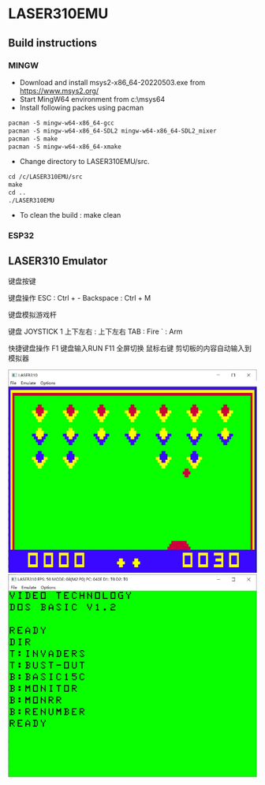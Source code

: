 # LASER310EMU

## Build instructions

### MINGW
* Download and install msys2-x86_64-20220503.exe from https://www.msys2.org/
* Start MingW64 environment from c:\msys64
* Install following packes using pacman
~~~
pacman -S mingw-w64-x86_64-gcc
pacman -S mingw-w64-x86_64-SDL2 mingw-w64-x86_64-SDL2_mixer
pacman -S make
pacman -S mingw-w64-x86_64-xmake
~~~ 
* Change directory to LASER310EMU/src.
~~~
cd /c/LASER310EMU/src
make
cd ..
./LASER310EMU
~~~
* To clean the build : make clean

### ESP32


## LASER310 Emulator

键盘按键

键盘操作
ESC       : Ctrl + -
Backspace : Ctrl + M


键盘模拟游戏杆

键盘       JOYSTICK 1
上下左右 : 上下左右
TAB      : Fire
`        : Arm

快捷键盘操作
F1        键盘输入RUN
F11       全屏切换
鼠标右键  剪切板的内容自动输入到模拟器

![LASER310EMU](LASER310EMU.JPG)
![LASER310DD20](LASER310DD20.JPG)
